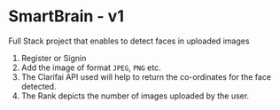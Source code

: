 # SmartBrain - v1
Full Stack project that enables to detect faces in uploaded images

1. Register or Signin
2. Add the image of format `JPEG`, `PNG` etc.
3. The Clarifai API used will help to return the co-ordinates for the face detected.
4. The Rank depicts the number of images uploaded by the user.
